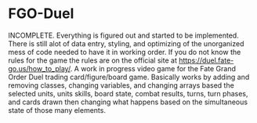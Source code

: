 # FGO-Duel
INCOMPLETE. Everything is figured out and started to be implemented. There is still alot of data entry, styling, and optimizing of the unorganized mess of code needed to have it in working order. If you do not know the rules for the game the rules are on the official site at https://duel.fate-go.us/how_to_play/. A work in progress video game for the Fate Grand Order Duel trading card/figure/board game. Basically works by adding and removing classes, changing variables, and changing arrays based the selected units, units skills, board state, combat results, turns, turn phases, and cards drawn then changing what happens based on the simultaneous state of those many elements.
